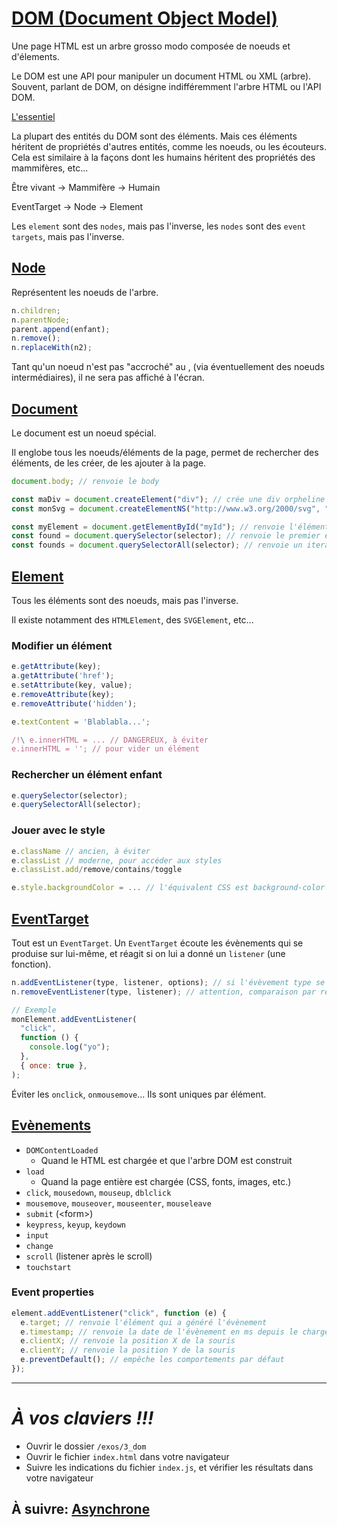 # [DOM (Document Object Model)](https://developer.mozilla.org/en-US/docs/Web/API/Document_Object_Model)

Une page HTML est un arbre grosso modo composée de noeuds et d'élements.

Le DOM est une API pour manipuler un document HTML ou XML (arbre). Souvent,
parlant de DOM, on désigne indifféremment l'arbre HTML ou l'API DOM.

[L'essentiel](https://developer.mozilla.org/fr/docs/Web/API/Document_Object_Model/Introduction#Interfaces_essentielles_du_DOM)

La plupart des entités du DOM sont des éléments. Mais ces éléments héritent de
propriétés d'autres entités, comme les noeuds, ou les écouteurs. Cela est
similaire à la façons dont les humains héritent des propriétés des mammifères,
etc...

Être vivant -> Mammifère -> Humain

EventTarget -> Node -> Element

Les `element` sont des `nodes`, mais pas l'inverse, les `nodes` sont des
`event targets`, mais pas l'inverse.

## [Node](https://developer.mozilla.org/fr/docs/Web/API/Node)

Représentent les noeuds de l'arbre.

```js
n.children;
n.parentNode;
parent.append(enfant);
n.remove();
n.replaceWith(n2);
```

Tant qu'un noeud n'est pas "accroché" au <body>, (via éventuellement des noeuds
intermédiaires), il ne sera pas affiché à l'écran.

## [Document](https://developer.mozilla.org/fr/docs/Web/API/Document)

Le document est un noeud spécial.

Il englobe tous les noeuds/éléments de la page, permet de rechercher des
éléments, de les créer, de les ajouter à la page.

```js
document.body; // renvoie le body

const maDiv = document.createElement("div"); // crée une div orpheline
const monSvg = document.createElementNS("http://www.w3.org/2000/svg", "g"); // pour le SVG

const myElement = document.getElementById("myId"); // renvoie l'élément qui a l'id 'myId'
const found = document.querySelector(selector); // renvoie le premier élément correspondant de la page
const founds = document.querySelectorAll(selector); // renvoie un iterateur avec tous les éléments de la page correspondant
```

## [Element](https://developer.mozilla.org/en-US/docs/Web/API/element)

Tous les éléments sont des noeuds, mais pas l'inverse.

Il existe notamment des `HTMLElement`, des `SVGElement`, etc...

### Modifier un élément

```js
e.getAttribute(key);
a.getAttribute('href');
e.setAttribute(key, value);
e.removeAttribute(key);
e.removeAttribute('hidden');

e.textContent = 'Blablabla...';

/!\ e.innerHTML = ... // DANGEREUX, à éviter
e.innerHTML = ''; // pour vider un élément
```

### Rechercher un élément enfant

```js
e.querySelector(selector);
e.querySelectorAll(selector);
```

### Jouer avec le style

```js
e.className // ancien, à éviter
e.classList // moderne, pour accéder aux styles
e.classList.add/remove/contains/toggle

e.style.backgroundColor = ... // l'équivalent CSS est background-color
```

## [EventTarget](https://developer.mozilla.org/fr/docs/Web/API/EventTarget)

Tout est un `EventTarget`. Un `EventTarget` écoute les évènements qui se
produise sur lui-même, et réagit si on lui a donné un `listener` (une fonction).

```js
n.addEventListener(type, listener, options); // si l'évèvement type se produit sur n, alors exécute listener, avec des options
n.removeEventListener(type, listener); // attention, comparaison par référence

// Exemple
monElement.addEventListener(
  "click",
  function () {
    console.log("yo");
  },
  { once: true },
);
```

Éviter les `onclick`, `onmousemove`... Ils sont uniques par élément.

## [Evènements](https://developer.mozilla.org/en-US/docs/Web/Events)

- `DOMContentLoaded`
  - Quand le HTML est chargée et que l'arbre DOM est construit
- `load`
  - Quand la page entière est chargée (CSS, fonts, images, etc.)
- `click`, `mousedown`, `mouseup`, `dblclick`
- `mousemove`, `mouseover`, `mouseenter`, `mouseleave`
- `submit` (&lt;form>)
- `keypress`, `keyup`, `keydown`
- `input`
- `change`
- `scroll` (listener après le scroll)
- `touchstart`

### Event properties

```js
element.addEventListener("click", function (e) {
  e.target; // renvoie l'élément qui a généré l'évènement
  e.timestamp; // renvoie la date de l'évènement en ms depuis le chargement de la page
  e.clientX; // renvoie la position X de la souris
  e.clientY; // renvoie la position Y de la souris
  e.preventDefault(); // empêche les comportements par défaut
});
```

---

# _**À vos claviers !!!**_

- Ouvrir le dossier `/exos/3_dom`
- Ouvrir le fichier `index.html` dans votre navigateur
- Suivre les indications du fichier `index.js`, et vérifier les résultats dans
  votre navigateur

## À suivre: [Asynchrone](../4_async/4-1_intro.md)
